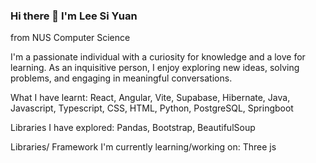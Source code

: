 ### Hi there 👋 I'm Lee Si Yuan

from NUS Computer Science

I'm a passionate individual with a curiosity for knowledge and a love for learning. As an inquisitive person, I enjoy exploring new ideas, solving problems, and engaging in meaningful conversations.

What I have learnt:
React, Angular, Vite, Supabase, Hibernate, Java, Javascript, Typescript, CSS, HTML, Python, PostgreSQL, Springboot

Libraries I have explored:
Pandas, Bootstrap, BeautifulSoup

Libraries/ Framework I'm currently learning/working on:
Three js
<!--
**lsyurea/lsyurea** is a ✨ _special_ ✨ repository because its `README.md` (this file) appears on your GitHub profile.

Here are some ideas to get you started:

- 🔭 I’m currently working on ...
Creating a chat bot using Machine Learning
- 🌱 I’m currently learning ...
AI, 
- 👯 I’m looking to collaborate on ...
- 🤔 I’m looking for help with ...
- 💬 Ask me about ...
- 📫 How to reach me: ...
- 😄 Pronouns: ...
- ⚡ Fun fact: ...
-->
